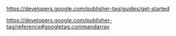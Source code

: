 https://developers.google.com/publisher-tag/guides/get-started

https://developers.google.com/publisher-tag/reference#googletag.commandarray


